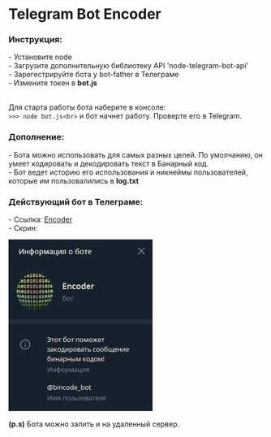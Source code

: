 <h1>Telegram Bot Encoder</h1>

<h3>Инструкция:</h3>
  - Установите node<br>
  - Загрузите дополнительную библиотеку API 'node-telegram-bot-api'<br>
  - Зарегестрируйте бота у bot-father в Телеграме<br>
  - Измените токен в <b>bot.js</b><br><br>
  
  Для старта работы бота наберите в консоле:<br>
    `>>> node bot.js<br>`
  и бот начнет работу. Проверте его в Telegram.
    
<h3>Дополнение:</h3>
  - Бота можно использовать для самых разных целей. По умолчанию, он умеет кодировать и декодировать текст в Банарный код.<br>
  - Бот ведет историю его использования и никнеймы пользователей, которые им пользовалились в <b>log.txt</b>
  
<h3>Действующий бот в Телеграме:</h3>
  - Ссылка: <a href="https://t.me/bincode_bot">Encoder</a><br>
  - Скрин:

![Alt text](img/bot.png?raw=true "Screen")
  
<b>(p.s)</b> Бота можно залить и на удаленный сервер.
